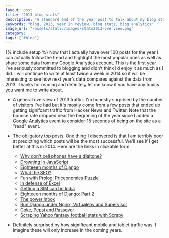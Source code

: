 ```yaml
---
layout: post
title: "2013 blog stats"
description: "A standard end of the year post to talk about my blog stats over 2013."
keywords: "blog, 2013, year in review, blog stats, blog analytics"
image_url: "/assets/static/images/stats2013-overview.png"
category:
tags: ["#blog"]
---
```

{% include setup %}
Now that I actually have over 100 posts for the year I can actually follow the trend and highlight the most popular ones as well as share some data from my Google Analytics account. This is the first year I’ve seriously committed to blogging and didn’t think I’d enjoy it as much as I did. I will continue to write at least twice a week in 2014 so it will be interesting to see how next year’s data compares against the data from 2013. Thanks for reading and definitely let me know if you have any topics you want me to write about.

<ul class="thumbnails">
  <li class="span7">
    <div class="thumbnail">
      <a href="{{ IMG_PATH }}stats2013-overview.png">
        <amp-img src="{{ IMG_PATH }}stats2013-overview.png" alt="2013 data overview" width="1099" height="613" layout="responsive"></amp-img>
      </a>
      <p>A general overview of 2013 traffic. I'm honestly surprised by the number of visitors I've had but it's mostly come from a few posts that ended up getting signifcant traffic from Hacker News and Twitter. Note that the bounce rate dropped near the beginning of the year since I added a <a href="http://analytics.blogspot.com/2012/07/tracking-adjusted-bounce-rate-in-google.html" target="_blank">Google Analytics event</a> to consider 15 seconds of being on the site as a "read" event.</p>
    </div>
  </li>

  <li class="span7">
    <div class="thumbnail">
      <a href="{{ IMG_PATH }}stats2013-top-posts.png">
        <amp-img src="{{ IMG_PATH }}stats2013-top-posts.png" alt="Top posts" width="1109" height="694" layout="responsive"></amp-img>
      </a>
      <p>The obligatory top posts. One thing I discovered is that I am terribly poor at predicting which posts will be the most successful. We'll see if I get better at this in 2014. Here are the links in clickable form:
        <ul>
          <li>
            <a href="http://dangoldin.com/2013/04/12/why-dont-cellphones-have-a-dialtone/">
              Why don't cell phones have a dialtone?
            </a>
          </li>
          <li>
            <a href="http://dangoldin.com/2013/12/01/drowning-in-javascript/">
              Drowning in JavaScript
            </a>
          </li>
          <li>
            <a href="http://dangoldin.com/2013/05/07/eighteen-months-of-django/">
              Eighteeen months of Django
            </a>
          </li>
          <li>
            <a href="http://dangoldin.com/2013/10/20/what-the-seo/">
              What the SEO?
            </a>
          </li>
          <li>
            <a href="http://dangoldin.com/2013/06/07/fun-with-prolog-priceonomics-puzzle/">
              Fun with Prolog: Priceonomics Puzzle
            </a>
          </li>
          <li>
            <a href="http://dangoldin.com/2013/09/20/in-defense-of-excel/">
              In defense of Excel
            </a>
          </li>
          <li>
            <a href="http://dangoldin.com/2013/12/23/getting-a-sim-card-in-india/">
              Getting a SIM card in India
            </a>
          </li>
          <li>
            <a href="http://dangoldin.com/2013/05/10/eighteen-months-of-django-part-2/">
              Eighteeen months of Django: Part 2
            </a>
          </li>
          <li>
            <a href="http://dangoldin.com/2013/07/27/the-power-inbox/">
              The power inbox
            </a>
          </li>
          <li>
            <a href="http://dangoldin.com/2013/07/30/run-django-under-nginx-virtualenv-and-supervisor/">
              Run Django under Nginx, Virtualenv and Supervisor
            </a>
          </li>
          <li>
            <a href="http://dangoldin.com/2013/04/05/coke-pepsi-and-passover/">
              Coke, Pepsi and Passover
            </a>
          </li>
          <li>
            <a href="http://dangoldin.com/2013/07/17/scraping-yahoo-fantasy-football-stats-with-scrapy/">
              Scraping Yahoo fantasy football stats with Scrapy
            </a>
          </li>
        </ul>
      </p>
    </div>
  </li>

  <li class="span7">
    <div class="thumbnail">
      <a href="{{ IMG_PATH }}stats2013-mobile.png">
        <amp-img src="{{ IMG_PATH }}stats2013-mobile.png" alt="Mobile breakdown" width="1103" height="327" layout="responsive"></amp-img>
      </a>
      <p>Definitely surprised by how significant mobile and tablet traffic was. I imagine these will only increase in the coming years.</p>
    </div>
  </li>
</ul>